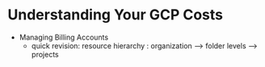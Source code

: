 # Understanding Your GCP Costs
* Managing Billing Accounts
  * quick revision: resource hierarchy : organization --> folder levels --> projects 
